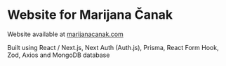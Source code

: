# Website for Marijana Čanak

Website available at [marijanacanak.com](https://marijanacanak.com)

Built using React / Next.js, Next Auth (Auth.js), Prisma, React Form Hook, Zod, Axios and MongoDB database
